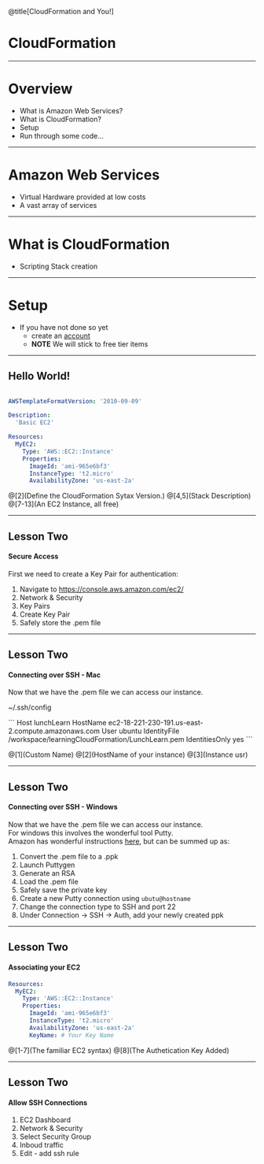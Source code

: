 @title[CloudFormation and You!]

# CloudFormation

---

# Overview

* What is Amazon Web Services?
* What is CloudFormation?
* Setup
* Run through some code...

---

# Amazon Web Services

* Virtual Hardware provided at low costs
* A vast array of services

---

# What is CloudFormation

* Scripting Stack creation

---

# Setup

* If you have not done so yet
  * create an [account](https://portal.aws.amazon.com/billing/signup#/start)
  * **NOTE** We will stick to free tier items

---

## Hello World!

```yml

AWSTemplateFormatVersion: '2010-09-09'

Description:
  'Basic EC2'

Resources:
  MyEC2:
    Type: 'AWS::EC2::Instance'
    Properties:
      ImageId: 'ami-965e6bf3'
      InstanceType: 't2.micro'
      AvailabilityZone: 'us-east-2a'

```

@[2](Define the CloudFormation Sytax Version.)
@[4,5](Stack Description)
@[7-13](An EC2 Instance, all free)

--- 

## Lesson Two
#### Secure Access

First we need to create a Key Pair for authentication:
1. Navigate to https://console.aws.amazon.com/ec2/
1. Network & Security
1. Key Pairs
1. Create Key Pair
1. Safely store the .pem file

---

## Lesson Two
#### Connecting over SSH - Mac

Now that we have the .pem file we can access our instance.

<p><span class="menu-title slide-title">~/.ssh/config</span></p>
```
Host lunchLearn
 HostName ec2-18-221-230-191.us-east-2.compute.amazonaws.com
 User ubuntu
 IdentityFile /workspace/learningCloudFormation/LunchLearn.pem
 IdentitiesOnly yes
```

@[1](Custom Name)
@[2](HostName of your instance)
@[3](Instance usr)

---

## Lesson Two
#### Connecting over SSH - Windows

Now that we have the .pem file we can access our instance.
<br>
For windows this involves the wonderful tool Putty.
<br>
Amazon has wonderful instructions [here](https://docs.aws.amazon.com/AWSEC2/latest/UserGuide/putty.html), but can be summed up as:

1. Convert the .pem file to a .ppk
  1. Launch Puttygen
  1. Generate an RSA
  1. Load the .pem file
  1. Safely save the private key
1. Create a new Putty connection using `ubutu@hostname`
1. Change the connection type to SSH and port 22
1. Under Connection -> SSH -> Auth, add your newly created ppk

---

## Lesson Two
#### Associating your EC2

```yml
Resources:
  MyEC2:
    Type: 'AWS::EC2::Instance'
    Properties:
      ImageId: 'ami-965e6bf3'
      InstanceType: 't2.micro'
      AvailabilityZone: 'us-east-2a'
      KeyName: # Your Key Name
```

@[1-7](The familiar EC2 syntax)
@[8](The Authetication Key Added)

---

## Lesson Two
#### Allow SSH Connections

1. EC2 Dashboard
1. Network & Security
1. Select Security Group
1. Inboud traffic
1. Edit - add ssh rule
